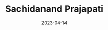 ---
layout: member
category: Project-Associate
title: Sachidanand Prajapati
date: 2023-04-14
image: placeholder-m.jpeg
role: Data Analyst

permalink: 'team/sachidanandp'
social:
    linkedin: 
    twitter:
    orcid: 
    google-scholar: 
    email: sbprajapati@iitk.ac.in

---